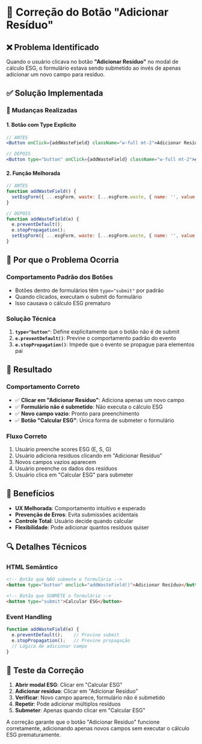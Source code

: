 # 🔧 Correção do Botão "Adicionar Resíduo"

## ❌ **Problema Identificado**

Quando o usuário clicava no botão **"Adicionar Resíduo"** no modal de cálculo ESG, o formulário estava sendo submetido ao invés de apenas adicionar um novo campo para resíduo.

## ✅ **Solução Implementada**

### 🔧 **Mudanças Realizadas**

#### 1. **Botão com Type Explicito**
```jsx
// ANTES
<Button onClick={addWasteField} className="w-full mt-2">Adicionar Resíduo</Button>

// DEPOIS
<Button type="button" onClick={addWasteField} className="w-full mt-2">Adicionar Resíduo</Button>
```

#### 2. **Função Melhorada**
```javascript
// ANTES
function addWasteField() {
  setEsgForm({ ...esgForm, waste: [...esgForm.waste, { name: '', value: '' }] });
}

// DEPOIS
function addWasteField(e) {
  e.preventDefault();
  e.stopPropagation();
  setEsgForm({ ...esgForm, waste: [...esgForm.waste, { name: '', value: '' }] });
}
```

## 🎯 **Por que o Problema Ocorria**

### **Comportamento Padrão dos Botões**
- Botões dentro de formulários têm `type="submit"` por padrão
- Quando clicados, executam o submit do formulário
- Isso causava o cálculo ESG prematuro

### **Solução Técnica**
1. **`type="button"`**: Define explicitamente que o botão não é de submit
2. **`e.preventDefault()`**: Previne o comportamento padrão do evento
3. **`e.stopPropagation()`**: Impede que o evento se propague para elementos pai

## 🚀 **Resultado**

### **Comportamento Correto**
- ✅ **Clicar em "Adicionar Resíduo"**: Adiciona apenas um novo campo
- ✅ **Formulário não é submetido**: Não executa o cálculo ESG
- ✅ **Novo campo vazio**: Pronto para preenchimento
- ✅ **Botão "Calcular ESG"**: Única forma de submeter o formulário

### **Fluxo Correto**
1. Usuário preenche scores ESG (E, S, G)
2. Usuário adiciona resíduos clicando em "Adicionar Resíduo"
3. Novos campos vazios aparecem
4. Usuário preenche os dados dos resíduos
5. Usuário clica em "Calcular ESG" para submeter

## 📱 **Benefícios**

- **UX Melhorada**: Comportamento intuitivo e esperado
- **Prevenção de Erros**: Evita submissões acidentais
- **Controle Total**: Usuário decide quando calcular
- **Flexibilidade**: Pode adicionar quantos resíduos quiser

## 🔍 **Detalhes Técnicos**

### **HTML Semântico**
```html
<!-- Botão que NÃO submete o formulário -->
<button type="button" onclick="addWasteField()">Adicionar Resíduo</button>

<!-- Botão que SUBMETE o formulário -->
<button type="submit">Calcular ESG</button>
```

### **Event Handling**
```javascript
function addWasteField(e) {
  e.preventDefault();    // Previne submit
  e.stopPropagation();   // Previne propagação
  // Lógica de adicionar campo
}
```

## 🎯 **Teste da Correção**

1. **Abrir modal ESG**: Clicar em "Calcular ESG"
2. **Adicionar resíduo**: Clicar em "Adicionar Resíduo"
3. **Verificar**: Novo campo aparece, formulário não é submetido
4. **Repetir**: Pode adicionar múltiplos resíduos
5. **Submeter**: Apenas quando clicar em "Calcular ESG"

A correção garante que o botão "Adicionar Resíduo" funcione corretamente, adicionando apenas novos campos sem executar o cálculo ESG prematuramente. 